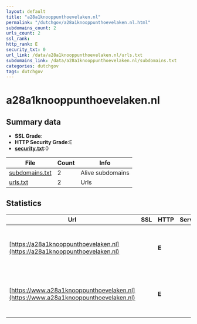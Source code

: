 ```yaml
---
layout: default
title: "a28a1knooppunthoevelaken.nl"
permalink: "/dutchgov/a28a1knooppunthoevelaken.nl.html"
subdomains_count: 2
urls_count: 2
ssl_rank: 
http_rank: E
security_txt: 0
url_link: /data/a28a1knooppunthoevelaken.nl/urls.txt
subdomains_link: /data/a28a1knooppunthoevelaken.nl/subdomains.txt
categories: dutchgov
tags: dutchgov
---
```



# a28a1knooppunthoevelaken.nl
## Summary data


 - **SSL Grade**:
 - **HTTP Security Grade**:E
 - **[security.txt](https://www.digitaleoverheid.nl/nieuws/standaard-security-txt-nu-verplicht-voor-overheid/)**:0


| File       | Count | Info |
|------------|-------|------|
|[subdomains.txt](/DutchGovScope/data/a28a1knooppunthoevelaken.nl/subdomains.txt)|2|Alive subdomains|
|[urls.txt](/DutchGovScope/data/a28a1knooppunthoevelaken.nl/urls.txt)|2|Urls|


## Statistics


| Url | SSL | HTTP | Server | Cookie | HSTS | CORS | CTO | CSP | XFO | XXP | RP |FP| Tech |Title |
|--------|-------|-------|------|------|------|------|------|------|------|------|------|------|------|------|
|[https://a28a1knooppunthoevelaken.nl](https://a28a1knooppunthoevelaken.nl)| | **E**|| | | | | | | | :white_check_mark: | |Google Tag Manager HSTS Microsoft ASP.NET|Object moved|
|[https://www.a28a1knooppunthoevelaken.nl](https://www.a28a1knooppunthoevelaken.nl)| | **E**|| | | | | | | | :white_check_mark: | |Google Tag Manager HSTS Microsoft ASP.NET|Object moved|


